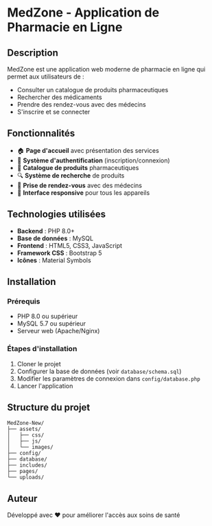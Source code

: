 # MedZone - Application de Pharmacie en Ligne

## Description
MedZone est une application web moderne de pharmacie en ligne qui permet aux utilisateurs de :
- Consulter un catalogue de produits pharmaceutiques
- Rechercher des médicaments
- Prendre des rendez-vous avec des médecins
- S'inscrire et se connecter

## Fonctionnalités
- 🏠 **Page d'accueil** avec présentation des services
- 👤 **Système d'authentification** (inscription/connexion)
- 💊 **Catalogue de produits** pharmaceutiques
- 🔍 **Système de recherche** de produits
- 📅 **Prise de rendez-vous** avec des médecins
- 📱 **Interface responsive** pour tous les appareils

## Technologies utilisées
- **Backend** : PHP 8.0+
- **Base de données** : MySQL
- **Frontend** : HTML5, CSS3, JavaScript
- **Framework CSS** : Bootstrap 5
- **Icônes** : Material Symbols

## Installation

### Prérequis
- PHP 8.0 ou supérieur
- MySQL 5.7 ou supérieur
- Serveur web (Apache/Nginx)

### Étapes d'installation
1. Cloner le projet
2. Configurer la base de données (voir `database/schema.sql`)
3. Modifier les paramètres de connexion dans `config/database.php`
4. Lancer l'application

## Structure du projet
```
MedZone-New/
├── assets/
│   ├── css/
│   ├── js/
│   └── images/
├── config/
├── database/
├── includes/
├── pages/
└── uploads/
```

## Auteur
Développé avec ❤️ pour améliorer l'accès aux soins de santé 